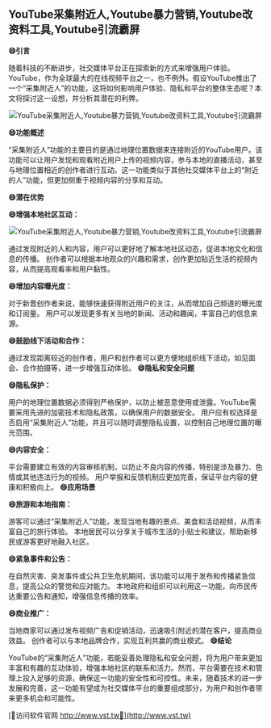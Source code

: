 ## **YouTube采集附近人,Youtube暴力营销,Youtube改资料工具,Youtube引流霸屏**
**😄引言**

随着科技的不断进步，社交媒体平台正在探索新的方式来增强用户体验。YouTube，作为全球最大的在线视频平台之一，也不例外。假设YouTube推出了一个“采集附近人”的功能，这将如何影响用户体验、隐私和平台的整体生态呢？本文将探讨这一设想，并分析其潜在的利弊。

 <center><img src="https://vst.tw/MP4/tuiguang/png/1.png" alt="YouTube采集附近人,Youtube暴力营销,Youtube改资料工具,Youtube引流霸屏"></center>

**😄功能概述**

“采集附近人”功能的主要目的是通过地理位置数据来连接附近的YouTube用户。该功能可以让用户发现和观看附近用户上传的视频内容，参与本地的直播活动，甚至与地理位置相近的创作者进行互动。这一功能类似于其他社交媒体平台上的“附近的人”功能，但更加侧重于视频内容的分享和互动。

**😄潜在优势**

**😄增强本地社区互动：**

 <center><img src="https://vst.tw/MP4/tuiguang/png/6.png" alt="YouTube采集附近人,Youtube暴力营销,Youtube改资料工具,Youtube引流霸屏"></center>

通过发现附近的人和内容，用户可以更好地了解本地社区动态，促进本地文化和信息的传播。
创作者可以根据本地观众的兴趣和需求，创作更加贴近生活的视频内容，从而提高观看率和用户黏性。

**😄增加内容曝光度：**

对于新晋创作者来说，能够快速获得附近用户的关注，从而增加自己频道的曝光度和订阅量。
用户可以发现更多有关当地的新闻、活动和趣闻，丰富自己的信息来源。

**😄鼓励线下活动和合作：**

通过发现距离较近的创作者，用户和创作者可以更方便地组织线下活动，如见面会、合作拍摄等，进一步增强互动体验。
**😄隐私和安全问题**

**😄隐私保护：**

用户的地理位置数据必须得到严格保护，以防止被恶意使用或泄露。YouTube需要采用先进的加密技术和隐私政策，以确保用户的数据安全。
用户应有权选择是否启用“采集附近人”功能，并且可以随时调整隐私设置，以控制自己地理位置的曝光范围。

**😄内容安全：**

平台需要建立有效的内容审核机制，以防止不良内容的传播，特别是涉及暴力、色情或其他违法行为的视频。
用户举报和反馈机制应更加完善，保证平台内容的健康和积极向上。
**😄应用场景**

**😄旅游和本地指南：**

游客可以通过“采集附近人”功能，发现当地有趣的景点、美食和活动视频，从而丰富自己的旅行体验。
本地居民可以分享关于城市生活的小贴士和建议，帮助新移民或游客更好地融入社区。

**😄紧急事件和公告：**

在自然灾害、突发事件或公共卫生危机期间，该功能可以用于发布和传播紧急信息，提高公众的警觉和应对能力。
本地政府和组织可以利用这一功能，向市民传达重要公告和通知，增强信息传播的效率。

**😄商业推广：**

当地商家可以通过发布视频广告和促销活动，迅速吸引附近的潜在客户，提高商业效益。
创作者可以与本地品牌合作，实现互利共赢的商业模式。
**😄结论**

YouTube的“采集附近人”功能，若能妥善处理隐私和安全问题，将为用户带来更加丰富和有趣的互动体验，增强本地社区的联系和活力。然而，平台需要在技术和管理上投入足够的资源，确保这一功能的安全性和可控性。未来，随着技术的进一步发展和完善，这一功能有望成为社交媒体平台的重要组成部分，为用户和创作者带来更多机会和可能性。


[👻访问软件官网 http://www.vst.tw👻](http://www.vst.tw)
